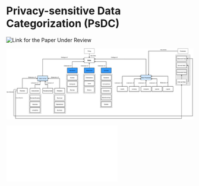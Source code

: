 # Privacy-sensitive Data Categorization (PsDC)


![Link for the Paper Under Review](https://www.techrxiv.org/users/847536/articles/1239807-individual-s-data-categorization-within-the-devprivops-lifecycle)


![Data Categorization and its Relationships into PsDC.](figs/relations.png)


![Data Categorization with PsDC](categories.md)


